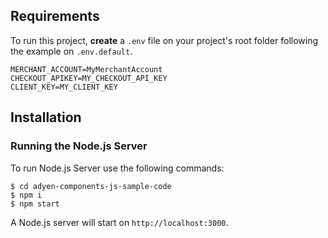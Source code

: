 ## Requirements

To run this project, **create** a `.env` file on your project's root folder following the example on `.env.default`.

```
MERCHANT_ACCOUNT=MyMerchantAccount
CHECKOUT_APIKEY=MY_CHECKOUT_API_KEY
CLIENT_KEY=MY_CLIENT_KEY
```

## Installation

### Running the Node.js Server

To run Node.js Server use the following commands:

```
$ cd adyen-components-js-sample-code
$ npm i
$ npm start
```

A Node.js server will start on `http://localhost:3000`.

